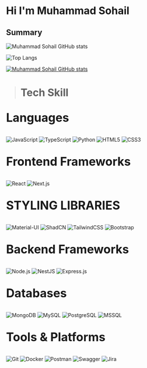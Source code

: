 # Hi I'm Muhammad Sohail

## Summary

<!-- All info section -->

![Muhammad Sohail GitHub stats](https://github-readme-stats.vercel.app/api?username=MrSohailAhmad&theme=dark&show_icons=true)

![Top Langs](https://github-readme-stats.vercel.app/api/top-langs/?username=MrSohailAhmad&hide_progress=false&theme=react-dark)

<!-- activity graph -->

[![Muhammad Sohail GitHub stats](https://github-readme-activity-graph.vercel.app/graph?username=MrSohailAhmad&theme=react-dark&layout=lompactlayout)](https://github.com/ashutosh00710/github-readme-activity-graph)

> # Tech Skill

<p align="left">
<p style="font-size: 2rem; font-weight: bold;">Languages</p>

<!-- Languages -->
  <img src="https://img.shields.io/badge/-JavaScript-F7DF1E?logo=javascript&logoColor=black&style=for-the-badge" alt="JavaScript" />
  <img src="https://img.shields.io/badge/-TypeScript-3178C6?logo=typescript&logoColor=white&style=for-the-badge" alt="TypeScript" />
  <img src="https://img.shields.io/badge/-Python-3776AB?logo=python&logoColor=white&style=for-the-badge" alt="Python" />
  <img src="https://img.shields.io/badge/-HTML5-E34F26?logo=html5&logoColor=white&style=for-the-badge" alt="HTML5" />
  <img src="https://img.shields.io/badge/-CSS3-1572B6?logo=css3&logoColor=white&style=for-the-badge" alt="CSS3" />

 <p style="font-size: 2rem; font-weight: bold;">Frontend Frameworks</p>

  <!-- Frontend Frameworks -->
  <img src="https://img.shields.io/badge/-React-61DAFB?logo=react&logoColor=white&style=for-the-badge" alt="React" />
  <img src="https://img.shields.io/badge/-Next.js-000000?logo=nextdotjs&logoColor=white&style=for-the-badge" alt="Next.js" />
  <p style="font-size: 2rem; font-weight: bold;">STYLING LIBRARIES</p>

  <!-- Styling Libraries -->
  <img src="https://img.shields.io/badge/-Material--UI-0081CB?logo=mui&logoColor=white&style=for-the-badge" alt="Material-UI" />
  <img src="https://img.shields.io/badge/-ShadCN-121212?logo=shadcn&logoColor=white&style=for-the-badge" alt="ShadCN" />
  <img src="https://img.shields.io/badge/-TailwindCSS-06B6D4?logo=tailwindcss&logoColor=white&style=for-the-badge" alt="TailwindCSS" />
  <img src="https://img.shields.io/badge/-Bootstrap-7952B3?logo=bootstrap&logoColor=white&style=for-the-badge" alt="Bootstrap" />
  <p style="font-size: 2rem; font-weight: bold;">Backend Frameworks</p>

  <!-- Backend Frameworks -->
  <img src="https://img.shields.io/badge/-Node.js-339933?logo=nodedotjs&logoColor=white&style=for-the-badge" alt="Node.js" />
  <img src="https://img.shields.io/badge/-NestJS-E0234E?logo=nestjs&logoColor=white&style=for-the-badge" alt="NestJS" />
  <img src="https://img.shields.io/badge/-Express.js-000000?logo=express&logoColor=white&style=for-the-badge" alt="Express.js" />
  <p style="font-size: 2rem; font-weight: bold;">Databases</p>

  <!-- Databases -->
  <img src="https://img.shields.io/badge/-MongoDB-47A248?logo=mongodb&logoColor=white&style=for-the-badge" alt="MongoDB" />
  <img src="https://img.shields.io/badge/-MySQL-4479A1?logo=mysql&logoColor=white&style=for-the-badge" alt="MySQL" />
  <img src="https://img.shields.io/badge/-PostgreSQL-336791?logo=postgresql&logoColor=white&style=for-the-badge" alt="PostgreSQL" />
  <img src="https://img.shields.io/badge/-MSSQL-CC2927?logo=microsoftsqlserver&logoColor=white&style=for-the-badge" alt="MSSQL" />
<p style="font-size: 2rem; font-weight: bold;">Tools & Platforms</p>

  <!-- Tools & Platforms -->
  <img src="https://img.shields.io/badge/-Git-F05032?logo=git&logoColor=white&style=for-the-badge" alt="Git" />
  <img src="https://img.shields.io/badge/-Docker-2496ED?logo=docker&logoColor=white&style=for-the-badge" alt="Docker" />
  <img src="https://img.shields.io/badge/-Postman-FF6C37?logo=postman&logoColor=white&style=for-the-badge" alt="Postman" />
  <img src="https://img.shields.io/badge/-Swagger-85EA2D?logo=swagger&logoColor=black&style=for-the-badge" alt="Swagger" />
  <img src="https://img.shields.io/badge/-Jira-0052CC?logo=jira&logoColor=white&style=for-the-badge" alt="Jira" />

</p>
